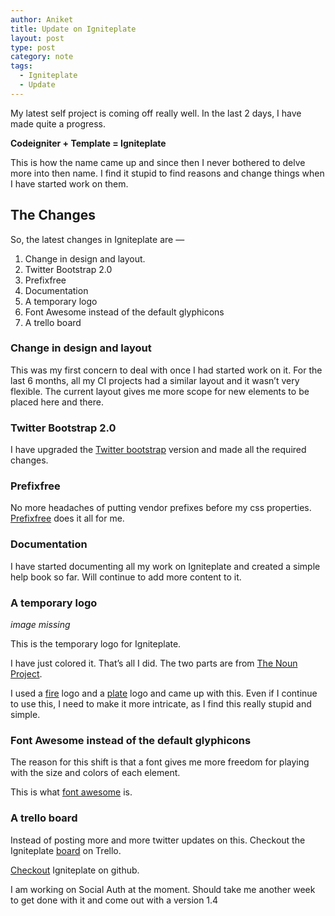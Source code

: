 ```yaml
---
author: Aniket
title: Update on Igniteplate
layout: post
type: post
category: note
tags:
  - Igniteplate
  - Update
---
```

My latest self project is coming off really well. In the last 2 days, I have made quite a progress.

**Codeigniter + Template = Igniteplate**

This is how the name came up and since then I never bothered to delve more into then name. I find it stupid to find reasons and change things when I have started work on them.

## The Changes

So, the latest changes in Igniteplate are —

1.  Change in design and layout.
2.  Twitter Bootstrap 2.0
3.  Prefixfree
4.  Documentation
5.  A temporary logo
6.  Font Awesome instead of the default glyphicons
7.  A trello board

### Change in design and layout

This was my first concern to deal with once I had started work on it. For the last 6 months, all my CI projects had a similar layout and it wasn’t very flexible. The current layout gives me more scope for new elements to be placed here and there.

### Twitter Bootstrap 2.0

I have upgraded the [Twitter bootstrap][1] version and made all the required changes.

### Prefixfree

No more headaches of putting vendor prefixes before my css properties. [Prefixfree][2] does it all for me.

### Documentation

I have started documenting all my work on Igniteplate and created a simple help book so far. Will continue to add more content to it.

### A temporary logo

_image missing_

This is the temporary logo for Igniteplate.

I have just colored it. That’s all I did. The two parts are from [The Noun Project][4].

I used a [fire][5] logo and a [plate][6] logo and came up with this. Even if I continue to use this, I need to make it more intricate, as I find this really stupid and simple.

### Font Awesome instead of the default glyphicons

The reason for this shift is that a font gives me more freedom for playing with the size and colors of each element.

This is what [font awesome][7] is.

### A trello board

Instead of posting more and more twitter updates on this. Checkout the Igniteplate [board][8] on Trello.

[Checkout][9] Igniteplate on github.

I am working on Social Auth at the moment. Should take me another week to get done with it and come out with a version 1.4

 [1]: http://twitter.github.com/bootstrap/ "Twitter Bootstrap 2.0"
 [2]: http://leaverou.github.com/prefixfree/ "Prefixfree"
 [4]: http://thenounproject.com/ "The Noun Project"
 [5]: http://thenounproject.com/noun/fire/#icon-No1571 "The Noun Project : Fire Logo"
 [6]: http://thenounproject.com/noun/plate/#icon-No1059 "The Noun Project : Plate Logo"
 [7]: http://fortawesome.github.com/Font-Awesome/ "Font Awesome"
 [8]: https://trello.com/board/igniteplate/4f6b6503d7df4bc57a04c0e0 "Igniteplate on Trello"
 [9]: https://github.com/aniketpant/igniteplate "Igniteplate"